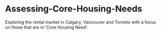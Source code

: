 # Assessing-Core-Housing-Needs
Exploring the rental market in Calgary, Vancouver and Toronto with a focus on those that are in 'Core Housing Need'.

